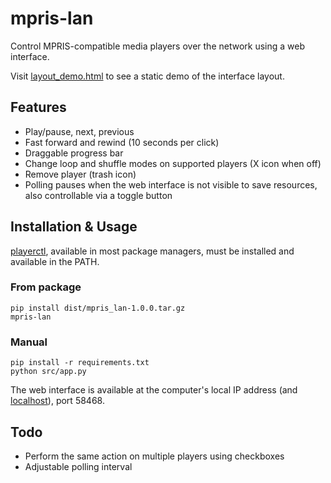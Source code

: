 # mpris-lan

Control MPRIS-compatible media players over the network using a web interface.

Visit [layout_demo.html](static/layout_demo.html) to see a static demo of the interface layout.

## Features

- Play/pause, next, previous
- Fast forward and rewind (10 seconds per click)
- Draggable progress bar
- Change loop and shuffle modes on supported players (X icon when off)
- Remove player (trash icon)
- Polling pauses when the web interface is not visible to save resources, also controllable via a toggle button

## Installation & Usage

[playerctl](https://github.com/altdesktop/playerctl), available in most package managers, must be installed and available in the PATH.

### From package

```
pip install dist/mpris_lan-1.0.0.tar.gz
mpris-lan
```

### Manual

```
pip install -r requirements.txt
python src/app.py
```

The web interface is available at the computer's local IP address (and [localhost](http://localhost:58468)), port 58468.

## Todo

- Perform the same action on multiple players using checkboxes
- Adjustable polling interval